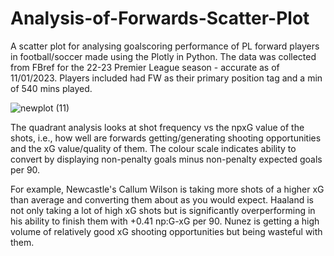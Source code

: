 # Analysis-of-Forwards-Scatter-Plot
A scatter plot for analysing goalscoring performance of PL forward players in football/soccer made using the Plotly in Python. The data was collected from FBref for the 22-23 Premier League season - accurate as of 11/01/2023. Players included had FW as their primary position tag and a min of 540 mins played. 

![newplot (11)](https://user-images.githubusercontent.com/122451735/211830487-aad94fc3-d387-46a9-922b-c99654cbd373.png)

The quadrant analysis looks at shot frequency vs the npxG value of the shots, i.e., how well are forwards getting/generating shooting opportunities and the xG value/quality of them. The colour scale indicates ability to convert by displaying non-penalty goals minus non-penalty expected goals per 90. 

For example, Newcastle's Callum Wilson is taking more shots of a higher xG than average and converting them about as you would expect. Haaland is not only taking a lot of high xG shots but is significantly overperforming in his ability to finish them with +0.41 np:G-xG per 90. Nunez is getting a high volume of relatively good xG shooting opportunities but being wasteful with them.

